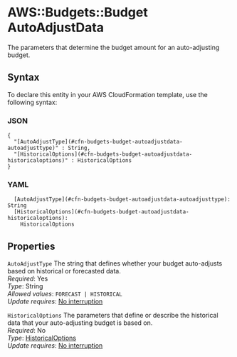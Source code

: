 # AWS::Budgets::Budget AutoAdjustData<a name="aws-properties-budgets-budget-autoadjustdata"></a>

The parameters that determine the budget amount for an auto\-adjusting budget\.

## Syntax<a name="aws-properties-budgets-budget-autoadjustdata-syntax"></a>

To declare this entity in your AWS CloudFormation template, use the following syntax:

### JSON<a name="aws-properties-budgets-budget-autoadjustdata-syntax.json"></a>

```
{
  "[AutoAdjustType](#cfn-budgets-budget-autoadjustdata-autoadjusttype)" : String,
  "[HistoricalOptions](#cfn-budgets-budget-autoadjustdata-historicaloptions)" : HistoricalOptions
}
```

### YAML<a name="aws-properties-budgets-budget-autoadjustdata-syntax.yaml"></a>

```
  [AutoAdjustType](#cfn-budgets-budget-autoadjustdata-autoadjusttype): String
  [HistoricalOptions](#cfn-budgets-budget-autoadjustdata-historicaloptions): 
    HistoricalOptions
```

## Properties<a name="aws-properties-budgets-budget-autoadjustdata-properties"></a>

`AutoAdjustType`  <a name="cfn-budgets-budget-autoadjustdata-autoadjusttype"></a>
The string that defines whether your budget auto\-adjusts based on historical or forecasted data\.  
*Required*: Yes  
*Type*: String  
*Allowed values*: `FORECAST | HISTORICAL`  
*Update requires*: [No interruption](https://docs.aws.amazon.com/AWSCloudFormation/latest/UserGuide/using-cfn-updating-stacks-update-behaviors.html#update-no-interrupt)

`HistoricalOptions`  <a name="cfn-budgets-budget-autoadjustdata-historicaloptions"></a>
The parameters that define or describe the historical data that your auto\-adjusting budget is based on\.  
*Required*: No  
*Type*: [HistoricalOptions](aws-properties-budgets-budget-historicaloptions.md)  
*Update requires*: [No interruption](https://docs.aws.amazon.com/AWSCloudFormation/latest/UserGuide/using-cfn-updating-stacks-update-behaviors.html#update-no-interrupt)